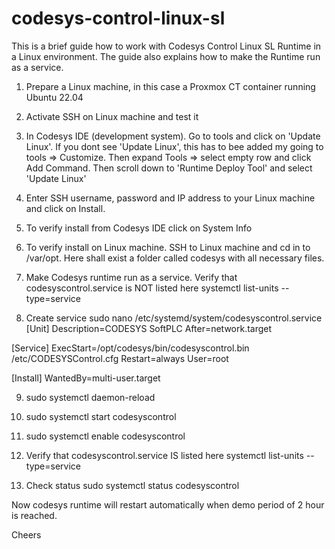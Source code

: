 # codesys-control-linux-sl

This is a brief guide how to work with Codesys Control Linux SL Runtime in a Linux environment. The guide also explains how to make the Runtime run as a service.

1. Prepare a Linux machine, in this case a Proxmox CT container running Ubuntu 22.04
   
2. Activate SSH on Linux machine and test it
   
3. In Codesys IDE (development system). Go to tools and click on 'Update Linux'. If you dont see 'Update Linux', this has to bee added my going to tools => Customize. Then expand Tools => select empty row and click Add Command. Then scroll down to 'Runtime Deploy Tool' and select 'Update Linux'

4. Enter SSH username, password and IP address to your Linux machine and click on Install.

5. To verify install from Codesys IDE click on System Info 

6. To verify install on Linux machine. SSH to Linux machine and cd in to /var/opt. Here shall exist a folder called codesys with all necessary files.

7. Make Codesys runtime run as a service. Verify that codesyscontrol.service is NOT listed here systemctl list-units --type=service

8. Create service sudo nano /etc/systemd/system/codesyscontrol.service
[Unit]
Description=CODESYS SoftPLC
After=network.target

[Service]
ExecStart=/opt/codesys/bin/codesyscontrol.bin /etc/CODESYSControl.cfg
Restart=always
User=root

[Install]
WantedBy=multi-user.target

9. sudo systemctl daemon-reload

10. sudo systemctl start codesyscontrol

11. sudo systemctl enable codesyscontrol

12. Verify that codesyscontrol.service IS listed here systemctl list-units --type=service

13. Check status sudo systemctl status codesyscontrol

Now codesys runtime will restart automatically when demo period of 2 hour is reached.

Cheers
